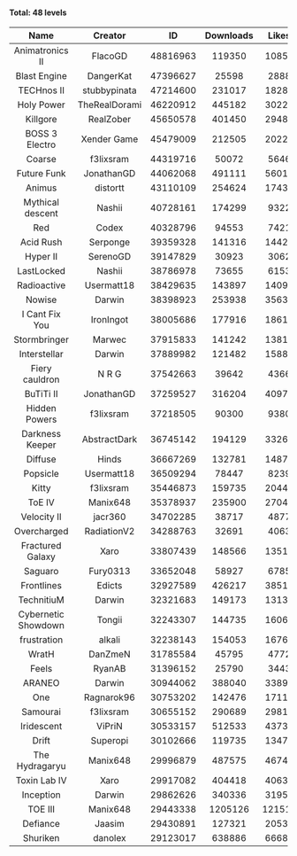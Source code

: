 #### Total: 48 levels

| Name | Creator | ID | Downloads | Likes |
|:---:|:---:|:---:|:---:|:---:|
| Animatronics II | FlacoGD | 48816963 | 119350 | 10857
| Blast Engine | DangerKat | 47396627 | 25598 | 2888
| TECHnos II | stubbypinata | 47214600 | 231017 | 18281
| Holy Power | TheRealDorami | 46220912 | 445182 | 30223
| Killgore | RealZober | 45650578 | 401450 | 29480
| BOSS 3 Electro | Xender Game | 45479009 | 212505 | 20223
| Coarse | f3lixsram | 44319716 | 50072 | 5646
| Future Funk | JonathanGD | 44062068 | 491111 | 56018
| Animus | distortt | 43110109 | 254624 | 17433
| Mythical descent | Nashii | 40728161 | 174299 | 9322
| Red | Codex | 40328796 | 94553 | 7421
| Acid Rush | Serponge | 39359328 | 141316 | 14420
| Hyper II | SerenoGD | 39147829 | 30923 | 3062
| LastLocked | Nashii | 38786978 | 73655 | 6153
| Radioactive | Usermatt18 | 38429635 | 143897 | 14095
| Nowise | Darwin | 38398923 | 253938 | 35632
| I Cant Fix You | IronIngot | 38005686 | 177916 | 18616
| Stormbringer | Marwec | 37915833 | 141242 | 13818
| Interstellar | Darwin | 37889982 | 121482 | 15888
| Fiery cauldron | N R G | 37542663 | 39642 | 4366
| BuTiTi II | JonathanGD | 37259527 | 316204 | 40970
| Hidden Powers | f3lixsram | 37218505 | 90300 | 9380
| Darkness Keeper | AbstractDark | 36745142 | 194129 | 33263
| Diffuse | Hinds | 36667269 | 132781 | 14878
| Popsicle | Usermatt18 | 36509294 | 78447 | 8239
| Kitty | f3lixsram | 35446873 | 159735 | 20443
| ToE IV  | Manix648 | 35378937 | 235900 | 27041
| Velocity II | jacr360 | 34702285 | 38717 | 4877
| Overcharged | RadiationV2 | 34288763 | 32691 | 4063
| Fractured Galaxy  | Xaro | 33807439 | 148566 | 13517
| Saguaro | Fury0313 | 33652048 | 58927 | 6785
| Frontlines | Edicts | 32927589 | 426217 | 38512
| TechnitiuM | Darwin | 32321683 | 149173 | 13139
| Cybernetic Showdown  | Tongii | 32243307 | 144735 | 16064
| frustration | alkali | 32238143 | 154053 | 16760
| WratH | DanZmeN | 31785584 | 45795 | 4772
| Feels | RyanAB | 31396152 | 25790 | 3443
| ARANEO | Darwin | 30944062 | 388040 | 33892
| One | Ragnarok96 | 30753202 | 142476 | 17111
| Samourai | f3lixsram | 30655152 | 290689 | 29811
| Iridescent | ViPriN | 30533157 | 512533 | 43739
| Drift | Superopi | 30102666 | 119735 | 13470
| The Hydragaryu | Manix648 | 29996879 | 487575 | 46745
| Toxin Lab IV | Xaro | 29917082 | 404418 | 40639
| Inception | Darwin | 29862626 | 340336 | 31950
| TOE III | Manix648 | 29443338 | 1205126 | 121519
| Defiance | Jaasim | 29430891 | 127321 | 20539
| Shuriken | danolex | 29123017 | 638886 | 66680
